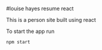 #louise hayes resume react

This is a person site built using react

To start the app run 
```
npm start
```
